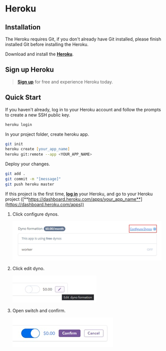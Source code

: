 # Heroku

## Installation

The Heroku requires Git, if you don't already have Git installed, please finish installed Git before installing the Heroku.

Download and install the [**Heroku**](https://devcenter.heroku.com/articles/heroku-cli).

## Sign up Heroku

> [**Sign up**](https://signup.heroku.com/dc) for free and experience Heroku today.

## Quick Start

If you haven't already, log in to your Heroku account and follow the prompts to create a new SSH public key.

```zsh
heroku login
```

In your project folder, create heroku app.

```zsh
git init
heroku create [your_app_name]
heroku git:remote --app <YOUR_APP_NAME>
```

Deploy your changes.

```zsh
git add .
git commit -m "[message]"
git push heroku master
```

If this project is the first time, [**log in**](https://id.heroku.com/login) your Heroku, and go to your Heroku project ([**https://dashboard.heroku.com/apps/your_app_name**](https://dashboard.heroku.com/apps))

1. Click configure dynos.

    ![](../static/ClickConfigureDynos.jpg)

2. Click edit dyno.

    ![](../static/ClickEditDyno.jpg)

3. Open switch and confirm.

    ![](../static/OpenSwitchAndConfirm.jpg)

